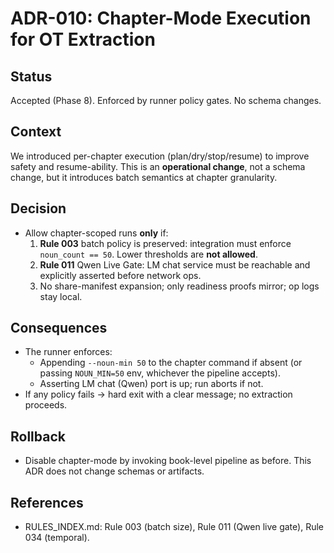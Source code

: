 # ADR-010: Chapter-Mode Execution for OT Extraction

## Status
Accepted (Phase 8). Enforced by runner policy gates. No schema changes.

## Context
We introduced per-chapter execution (plan/dry/stop/resume) to improve safety and resume-ability. This is an **operational change**, not a schema change, but it introduces batch semantics at chapter granularity.

## Decision
- Allow chapter-scoped runs **only** if:
  1) **Rule 003** batch policy is preserved: integration must enforce `noun_count == 50`. Lower thresholds are **not allowed**.
  2) **Rule 011** Qwen Live Gate: LM chat service must be reachable and explicitly asserted before network ops.
  3) No share-manifest expansion; only readiness proofs mirror; op logs stay local.

## Consequences
- The runner enforces:
  - Appending `--noun-min 50` to the chapter command if absent (or passing `NOUN_MIN=50` env, whichever the pipeline accepts).
  - Asserting LM chat (Qwen) port is up; run aborts if not.
- If any policy fails → hard exit with a clear message; no extraction proceeds.

## Rollback
- Disable chapter-mode by invoking book-level pipeline as before. This ADR does not change schemas or artifacts.

## References
- RULES_INDEX.md: Rule 003 (batch size), Rule 011 (Qwen live gate), Rule 034 (temporal).

